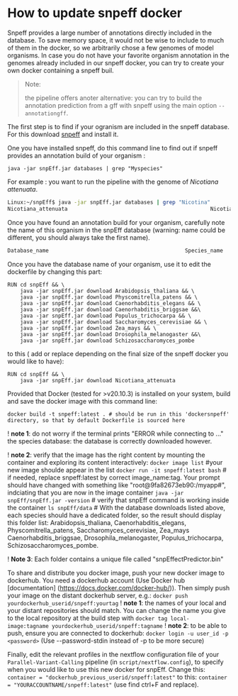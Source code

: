 # How to update snpeff docker
Snpeff provides a large number of annotations directly included in the database. To save memory space, it would not be wise to include to much of them in the docker, so we arbitrarily chose a few genomes of model organisms. In case you do not have your favorite organism annotation in the genomes already included in our snpeff docker, you can try to create your own docker containing a snpeff buil.
>Note: 
>
>the pipeline offers anoter alternative: you can try to build the annotation prediction from a gff with snpeff using the main option `--annotationgff`.


The first step is to find if your ogranism are included in the snpeff database. For this download [snpeff](https://pcingola.github.io/SnpEff/download/) and install it.

One you have installed snpeff, do this command line to find out if snpeff provides an annotation build of your organism : 

`java -jar snpEff.jar databases | grep "Myspecies" `

For example : you want to run the pipeline with the genome of *Nicotiana attenuata*.

```sh
Linux:~/snpEff$ java -jar snpEff.jar databases | grep "Nicotina"
Nicotiana_attenuata                                         	Nicotiana_attenuata                                         	          	                              	https://snpeff.blob.core.windows.net/databases/v5_0/snpEff_v5_0_Nicotiana_attenuata.zip

```

Once you have found an annotation build for your organism, carefully note the name of this organism in the snpEff database (warning: name could be different, you should always take the first name).

```sh
Database_name                                         	Species_name                                         	          	                              	https://snpeff.blob.core.windows.net/databases/v5_0/.....zip

```

Once you have the database name of your organism, use it to edit the dockerfile by changing this part:
```docker
RUN cd snpEff && \
	java -jar snpEff.jar download Arabidopsis_thaliana && \
	java -jar snpEff.jar download Physcomitrella_patens && \
	java -jar snpEff.jar download Caenorhabditis_elegans && \
	java -jar snpEff.jar download Caenorhabditis_briggsae &&\
	java -jar snpEff.jar download Populus_trichocarpa && \
	java -jar snpEff.jar download Saccharomyces_cerevisiae && \
	java -jar snpEff.jar download Zea_mays && \
	java -jar snpEff.jar download Drosophila_melanogaster &&\
	java -jar snpEff.jar download Schizosaccharomyces_pombe
```
to this ( add or replace depending on the final size of the snpeff docker you would like to have): 

```docker
RUN cd snpEff && \
	java -jar snpEff.jar download Nicotiana_attenuata
```

Provided that Docker (tested for >v20.10.3) is installed on your system, build and save the docker image with this command line:
```
docker build -t snpeff:latest . # should be run in this 'dockersnpeff' directory, so that by default Dockerfile is sourced here
```
! **note 1**: do not worry if the terminal prints "ERROR while connecting to ..." the species database: the database is correctly downloaded however.

! **note 2**: verify that the image has the right content by mounting the container and exploring its content interactively:
		`docker image list` #your new image shoulde appear in the list
		`docker run -it snpeff:latest bash` # if needed, replace snpeff:latest by correct image_name:tag. Your prompt should have changed with something like "root@9fa82673eb90:/myapp#", indciating that you are now in the image container
		`java -jar snpEff/snpEff.jar -version` # verify that snpEff command is working inside the container
		`ls snpEff/data` # With the database downloads listed above, each species should have a dedicated folder, so the result should display this folder list: Arabidopsis_thaliana, Caenorhabditis_elegans, Physcomitrella_patens, Saccharomyces_cerevisiae, Zea_mays Caenorhabditis_briggsae, Drosophila_melanogaster, Populus_trichocarpa, Schizosaccharomyces_pombe. 

! **Note 3**: Each folder contains a unique file called "snpEffectPredictor.bin"

To share and distribute you docker image, push your new docker image to dockerhub. You need a dockerhub account (Use Docker hub [documentation] (https://docs.docker.com/docker-hub/)). Then simply push your image on the distant dockerhub server, e.g.:
	`docker push yourdockerhub_userid/snpeff:yourtag`
	! **note 1**: the names of your local and your distant repositories should match. You can change the name you give to the local repository at the build step with `docker tag local-image:tagname yourdockerhub_userid/snpeff:tagname`
	! **note 2**: to be able to push, ensure you are connected to dockerhub: `docker login -u user_id -p <password>` (Use --password-stdin instead of -p to be more secure)


Finally, edit the relevant profiles in the nextflow configuration file of your `Parallel-Variant-Calling` pipeline (in `script/nextflow.config`), to specify when you would like to use this new docker for snpEff. Change this: `container = "dockerhub_previous_userid/snpeff:latest"` to this: `container = "YOURACCOUNTNAME/snpeff:latest"` (use find ctrl+F and replace).